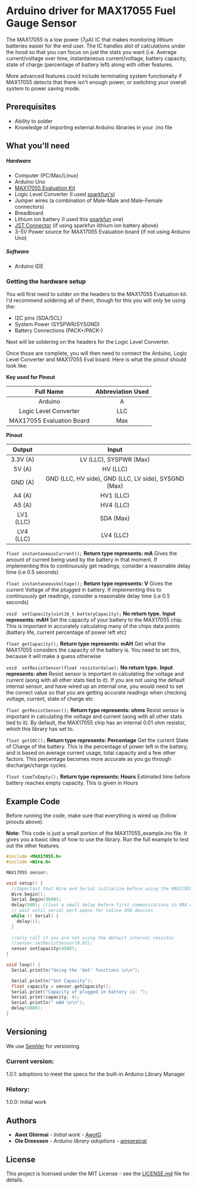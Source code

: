 # Arduino driver for MAX17055 Fuel Gauge Sensor

The MAX17055 is a low power (7μA) IC that makes monitoring lithium batteries easier for the end user. The IC handles alot of calculations under the hood so that you can focus on just the stats you want (i.e. Average current/voltage over time, instantaneous current/voltage, battery capacity, state of charge (percentage of battery left) along with other features.

More advanced features could include terminating system functionaity if MAX17055 detects that there isn't enough power, or switching your overall system to power saving mode. 

## Prerequisites 
- Ability to solder 
- Knowledge of importing external Arduino libraries in your .ino file


## What you'll need

##### Hardware
- Computer (PC/Mac/Linux)
- Arduino Uno
- [MAX17055 Evaluation Kit](https://www.digikey.com/catalog/en/partgroup/max17055-evaluation-kit/67117)
- Logic Level Converter (I used [sparkfun's](https://www.sparkfun.com/products/12009))
- Jumper wires (a combination of Male-Male and Male-Female connectors)
- Breadboard
- Lithium ion battery (I used this [sparkfun](https://www.sparkfun.com/products/13813) one)
- [JST Connector](https://www.sparkfun.com/products/9749) (if using sparkfun lithium ion battery above)
- 3-5V Power source for MAX17055 Evaluation board (if not using Arduino Uno)

##### Software
- Arduino IDE


### Getting the hardware setup
You will first need to solder on the headers to the MAX17055 Evaluation kit. I'd recommend soldering all of them, though for this you will only be using the:
- I2C pins (SDA/SCL)
- System Power (SYSPWR/SYSGND)
- Battery Connections (PACK+/PACK-)

Next will be soldering on the headers for the Logic Level Converter.

Once those are complete, you will then need to connect the Arduino, Logic Level Converter and MAX17055 Eval board. Here is what the pinout should look like:

**Key used for Pinout**

**Full Name** | **Abbreviation Used**
:-----:|:-----:
Arduino|A
Logic Level Converter|LLC
MAX17055 Evaluation Board|Max

**Pinout**

**Output**|**Input**
:-----:|:-----:
3.3V (A)|LV (LLC), SYSPWR (Max)
5V (A)|HV (LLC)
GND (A)|GND (LLC, HV side), GND (LLC, LV side), SYSGND (Max)
A4 (A)|HV1 (LLC)
A5 (A)|HV4 (LLC)
LV1 (LLC)|SDA (Max)
LV4 (LLC)|LV4 (LLC)



`float instantaneousCurrent();`
**Return type represents: mA**
Gives the amount of current being used by the battery in that moment. If implementing this to continuously get readings, consider a reasonable delay time (i.e 0.5 seconds)

`float instantaneousVoltage();`
**Return type represents: V**
Gives the current Voltage of the plugged in battery. If implementing this to continuously get readings, consider a reasonable delay time (i.e 0.5 seconds)

`void  setCapacity(uint16_t batteryCapacity);`
**No return type.** 
**Input represents: mAH**
Set the capacity of your battery to the MAX17055 chip. This is important in accurately calculating many of the chips data points (battery life, current percentage of power left etc)

`float getCapacity();`
**Return type represents: mAH**
Get what the MAX17055 considers the capacity of the battery is. You need to set this, because it will make a guess otherwise

`void  setResistSensor(float resistorValue);` 
**No return type.** 
**Input represents: ohm**
Resist sensor is important in calculating the voltage and current (aong with all other stats tied to it). If you are not using the default internal sensor, and have wired up an internal one, you would need to set the correct value so that you are getting accurate readings when checking voltage, current, state of charge etc

`float getResistSensor();` 
**Return type represents: ohms**
Resist sensor is important in calculating the voltage and current (aong with all other stats tied to it). By default, the MAX17055 chip has an internal 0.01 ohm resistor, which this library has set to.

`float getSOC();` 
**Return type represents: Percentage**
Get the current State of Charge of the battery. This is the percentage of power left in the battery, and is based on average current usage, total capacity and a few other factors. This percentage becomes more accurate as you go through discharge/charge cycles. 

`float timeToEmpty();`
**Return type represents: Hours**
Estimated time before battery reaches empty capacity. This is given in Hours

## Example Code
Before running the code, make sure that everything is wired up (follow pinouts above).

**Note:** This code is just a small portion of the MAX17055_example.ino file. It gives you a basic idea of how to use the library. Run the full example to test out the other features.

```c++
#include <MAX17055.h>
#include <Wire.h>

MAX17055 sensor;

void setup() {
  //Important that Wire and Serial initialize before using the MAX17055 Library
  Wire.begin(); 
  Serial.begin(9600);
  delay(500); //Just a small delay before first communications to MAX chip
  // wait until serial port opens for native USB devices
  while (! Serial) {
    delay(1);
  }
  
  //only call if you are not using the default internal resistor
  //sensor.setResistSensor(0.02); 
  sensor.setCapacity(4500);
}

void loop() {
  Serial.println("Using the 'Get' functions \n\n");

  Serial.println("Get Capacity");
  float capacity = sensor.getCapacity();
  Serial.print("Capacity of plugged in battery is: ");
  Serial.print(capacity, 4);
  Serial.println(" mAH \n\n");
  delay(5000);
}
```
## Versioning
We use [SemVer](http://semver.org/) for versioning.

### Current version: 
1.0.1: adoptions to meet the specs for the built-in Arduino Library Manager

### History:
1.0.0: Initial work

## Authors
* **Awot Ghirmai** - *Initial work* - [AwotG](https://github.com/AwotG)
* **Ole Dreessen** - *Arduino library adoptions* - [amperpirat](https://github.com/amperpirat)

## License

This project is licensed under the MIT  License - see the [LICENSE.md](LICENSE.md) file for details.








